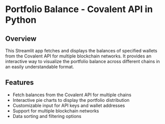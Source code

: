 # Portfolio Balance - Covalent API in Python

## Overview
This Streamlit app fetches and displays the balances of specified wallets from the Covalent API for multiple blockchain networks. It provides an interactive way to visualize the portfolio balance across different chains in an easily understandable format. 

## Features
- Fetch balances from the Covalent API for multiple chains
- Interactive pie charts to display the portfolio distribution
- Customizable input for API keys and wallet addresses
- Support for multiple blockchain networks
- Data sorting and filtering options
